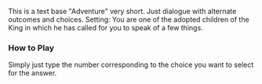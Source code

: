 This is a text base "Adventure" very short. Just dialogue with alternate outcomes and choices.
Setting: You are one of the adopted children of the King in which he has called for you to speak of a few things.
### How to Play
Simply just type the number corresponding to the choice you want to select for the answer.
